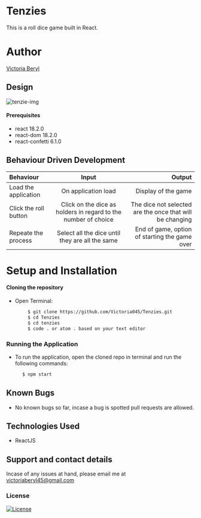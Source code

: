 # Tenzies
This is a roll dice game built in React.

# Author 
[Victoria Beryl](https://github.com/Victoria045)

## Design
![tenzie-img](https://user-images.githubusercontent.com/50333645/178216261-2ccb6870-0121-4949-abaf-b952f146bba4.png)

#### Prerequisites 
* react 18.2.0
* react-dom 18.2.0
* react-confetti 6.1.0

## Behaviour Driven Development
| Behaviour | Input | Output |
| :---------------- | :---------------: | ------------------: |
| Load the application | On application load | Display of the game |
| Click the roll button | Click on the dice as holders in regard to the number of choice | The dice not selected are the once that will be changing |
| Repeate the process | Select all the dice until they are all the same | End of game, option of starting the game over |

# Setup and Installation
#### Cloning the repository
* Open Terminal:
```bash
        $ git clone https://github.com/Victoria045/Tenzies.git
        $ cd Tenzies
        $ cd tenzies
        $ code . or atom . based on your text editor 
```

### Running the Application
* To run the application, open the cloned repo in terminal and run the following commands:
```bash
      $ npm start
```
## Known Bugs
* No known bugs so far, incase a bug is spotted pull requests are allowed.


## Technologies Used
* ReactJS


## Support and contact details
Incase of any issues at hand, please email me at victoriaberyl45@gmail.com

### License
[![License](https://img.shields.io/packagist/l/loopline-systems/closeio-api-wrapper.svg)](https://github.com/Victoria045/Tenzies/blob/master/LICENSE)

